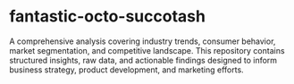 # fantastic-octo-succotash
A comprehensive analysis covering industry trends, consumer behavior, market segmentation, and competitive landscape. This repository contains structured insights, raw data, and actionable findings designed to inform business strategy, product development, and marketing efforts.  
